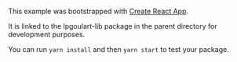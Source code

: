 This example was bootstrapped with [Create React App](https://github.com/facebook/create-react-app).

It is linked to the lpgoulart-lib package in the parent directory for development purposes.

You can run `yarn install` and then `yarn start` to test your package.
